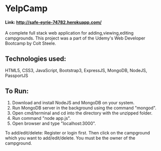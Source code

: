 # YelpCamp
#### Link: http://safe-eyrie-74782.herokuapp.com/

A complete full stack web application for adding,viewing,editing campgrounds. This project was a part of the Udemy's Web Developer Bootcamp by Colt Steele.

## Technologies used:
HTML5, CSS3, JavaScript, Bootstrap3, ExpressJS, MongoDB, NodeJS, PassportJS

## To Run:
1. Download and install NodeJS and MongoDB on your system.
2. Run MongoDB server in the background using the command "mongod".
3. Open cmd/terminal and cd into the directory with the unzipped folder.
4. Run command "node app.js".
5. Open browser and type "localhost:3000".

To add/edit/delete: Register or login first. Then click on the campground which you want to add/edit/delete. You must be the owner of the campground.
